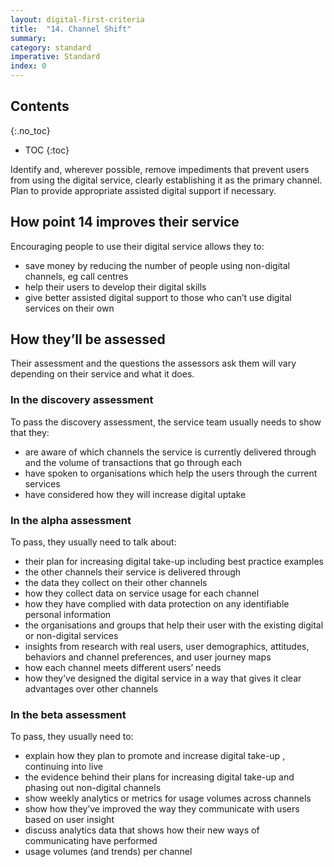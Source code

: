 ```yaml
---
layout: digital-first-criteria
title:  "14. Channel Shift"
summary:
category: standard
imperative: Standard
index: 0
---
```


## Contents
{:.no_toc}
* TOC
{:toc}
<!--TOC max3-->


Identify and, wherever possible, remove impediments that prevent users from using the digital service, clearly establishing it as the primary channel. Plan to provide appropriate assisted digital support if necessary.

## How point 14 improves their service

Encouraging people to use their digital service allows they to:

* save money by reducing the number of people using non-digital channels, eg call centres
* help their users to develop their digital skills
* give better assisted digital support to those who can’t use digital services on their own

## How they’ll be assessed

Their assessment and the questions the assessors ask them will vary depending on their service and what it does.

### In the discovery assessment

To pass the discovery assessment, the service team usually needs to show that they:

* are aware of which channels the service is currently delivered through and the volume of transactions that go through each
* have spoken to organisations which help the users through the current services
* have considered how they will increase digital uptake

### In the alpha assessment

To pass, they usually need to talk about:

* their plan for increasing digital take-up including best practice examples
* the other channels their service is delivered through
* the data they collect on their other channels
* how they collect data on service usage for each channel
* how they have complied with data protection on any identifiable personal information
* the organisations and groups that help their user with the existing digital or non-digital services
* insights from research with real users, user demographics, attitudes, behaviors and channel preferences, and user journey maps
* how each channel meets different users’ needs
* how they’ve designed the digital service in a way that gives it clear advantages over other channels

### In the beta assessment

To pass, they usually need to:

* explain how they plan to promote and increase digital take-up , continuing into live
* the evidence behind their plans for increasing digital take-up and phasing out non-digital channels
* show weekly analytics or metrics for usage volumes across channels
* show how they’ve improved the way they communicate with users based on user insight
* discuss analytics data that shows how their new ways of communicating have performed
* usage volumes (and trends) per channel
